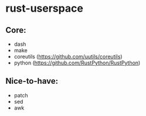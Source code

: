 # rust-userspace

## Core:
* dash
* make
* coreutils (https://github.com/uutils/coreutils)
* python (https://github.com/RustPython/RustPython)

## Nice-to-have:
* patch
* sed
* awk
